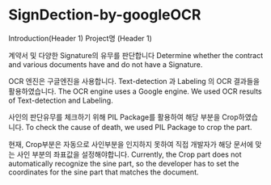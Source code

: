 # SignDection-by-googleOCR

Introduction(Header 1)
Project명 (Header 1)


계약서 및 다양한 Signature의 유무를 판단합니다
Determine whether the contract and various documents have and do not have a Signature.

OCR 엔진은 구글엔진을 사용합니다. Text-detection 과 Labeling 의 OCR 결과들을 활용하였습니다.
The OCR engine uses a Google engine. We used OCR results of Text-detection and Labeling.

사인의 판단유무를 체크하기 위해 PIL Package를 활용하여 해당 부분을 Crop하였습니다.
To check the cause of death, we used PIL Package to crop the part.


현재, Crop부분은 자동으로 사인부분을 인지하지 못하여 직접 개발자가 해당 문서에 맞는 사인 부분의 좌표값을 설정해야합니다.
Currently, the Crop part does not automatically recognize the sine part, so the developer has to set the coordinates for the sine part that matches the document.
